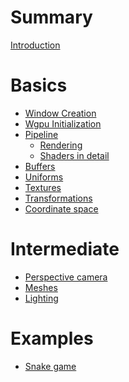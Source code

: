 # Summary

[Introduction](./introduction.md)

# Basics

- [Window Creation](./window.md)
- [Wgpu Initialization](./wgpu_init.md)
- [Pipeline](./pipeline.md)
    - [Rendering](./rendering.md)
    - [Shaders in detail]()
- [Buffers]()
- [Uniforms]()
- [Textures]()
- [Transformations]()
- [Coordinate space]()

# Intermediate

- [Perspective camera]()
- [Meshes]()
- [Lighting]()

# Examples

- [Snake game]()